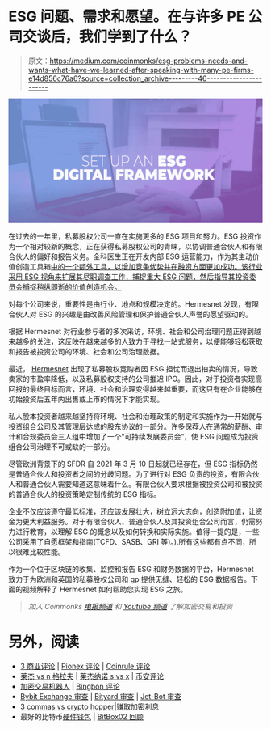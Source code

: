# ESG 问题、需求和愿望。在与许多 PE 公司交谈后，我们学到了什么？

> 原文：<https://medium.com/coinmonks/esg-problems-needs-and-wants-what-have-we-learned-after-speaking-with-many-pe-firms-e14d856c76a6?source=collection_archive---------46----------------------->

![](img/e73ab03ecf976ece8ceebaec00c0a496.png)

在过去的一年里，私募股权公司一直在实施更多的 ESG 项目和努力。ESG 投资作为一个相对较新的概念，正在获得私募股权公司的青睐，以协调普通合伙人和有限合伙人的偏好和报告义务。全科医生正在开发内部 ESG 运营能力，作为其主动价值创造工具箱[中的一个额外工具，以增加竞争优势并在融资方面更加成功。该行业采用 ESG 视角来扩展其尽职调查工作，捕捉重大 ESG 问题，然后指导其投资委员会捕捉稍纵即逝的价值创造机会。](https://www.hermesnet.co.uk/)

对每个公司来说，重要性是由行业、地点和规模决定的。Hermesnet 发现，有限合伙人对 ESG 的兴趣是由改善风险管理和保护普通合伙人声誉的愿望驱动的。

根据 Hermesnet 对行业参与者的多次采访，环境、社会和公司治理问题正得到越来越多的关注，这反映在越来越多的人致力于寻找一站式服务，以便能够轻松获取和报告被投资公司的环境、社会和公司治理数据。

最近， [Hermesnet](https://www.linkedin.com/company/hermesnet/?viewAsMember=true) 出现了私募股权竞购者因 ESG 担忧而退出拍卖的情况，导致卖家的市盈率降低，以及私募股权支持的公司推迟 IPO。因此，对于投资者实现高回报的最终目标而言，环境、社会和治理变得越来越重要，而这只有在企业能够在初始投资后五年内出售或上市的情况下才能实现。

私人股本投资者越来越坚持将环境、社会和治理政策的制定和实施作为一开始就与投资组合公司及其管理层达成的股东协议的一部分。许多保荐人在通常的薪酬、审计和合规委员会三人组中增加了一个“可持续发展委员会”，使 ESG 问题成为投资组合公司治理不可或缺的一部分。

尽管欧洲背景下的 SFDR 自 2021 年 3 月 10 日起就已经存在，但 ESG 指标仍然是普通合伙人和投资者之间的分歧问题。为了进行对 ESG 负责的投资，有限合伙人和普通合伙人需要知道这意味着什么。有限合伙人要求根据被投资公司和被投资的普通合伙人的投资策略定制传统的 ESG 指标。

企业不仅应该遵守最低标准，还应该发展壮大，树立远大志向，创造附加值，让资金为更大利益服务。对于有限合伙人、普通合伙人及其投资组合公司而言，仍需努力进行教育，以理解 ESG 的概念以及如何转换和实际实施。值得一提的是，一些公司采用了自愿框架和指南(TCFD、SASB、GRI 等)。).所有这些都有点不同，所以很难比较性能。

作为一个位于区块链的收集、监控和报告 ESG 和财务数据的平台，Hermesnet 致力于为欧洲和英国的私募股权公司和 gp 提供无缝、轻松的 ESG 数据报告。下面的视频解释了 Hermesnet 如何帮助您实现 ESG 之旅。

> *加入 Coinmonks* [*电报频道*](https://t.me/coincodecap) *和* [*Youtube 频道*](https://www.youtube.com/c/coinmonks/videos) *了解加密交易和投资*

# 另外，阅读

*   [3 商业评论](/coinmonks/3commas-review-an-excellent-crypto-trading-bot-2020-1313a58bec92) | [Pionex 评论](https://coincodecap.com/pionex-review-exchange-with-crypto-trading-bot) | [Coinrule 评论](/coinmonks/coinrule-review-2021-a-beginner-friendly-crypto-trading-bot-daf0504848ba)
*   [莱杰 vs n 格拉夫](/coinmonks/ledger-vs-ngrave-zero-7e40f0c1d694) | [莱杰纳诺 s vs x](/coinmonks/ledger-nano-s-vs-x-battery-hardware-price-storage-59a6663fe3b0) | [币安评论](/coinmonks/binance-review-ee10d3bf3b6e)
*   [加密交易机器人](/coinmonks/crypto-trading-bot-c2ffce8acb2a) | [Bingbon 评论](https://coincodecap.com/bingbon-review)
*   [Bybit Exchange 审查](/coinmonks/bybit-exchange-review-dbd570019b71) | [Bityard 审查](https://coincodecap.com/bityard-reivew) | [Jet-Bot 审查](https://coincodecap.com/jet-bot-review)
*   [3 commas vs crypto hopper](/coinmonks/3commas-vs-pionex-vs-cryptohopper-best-crypto-bot-6a98d2baa203)|[赚取加密利息](/coinmonks/earn-crypto-interest-b10b810fdda3)
*   最好的比特币[硬件钱包](/coinmonks/hardware-wallets-dfa1211730c6) | [BitBox02 回顾](/coinmonks/bitbox02-review-your-swiss-bitcoin-hardware-wallet-c36c88fff29)